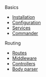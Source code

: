 Basics
  * [Installation](/docs/installation)
  * [Configuration](/docs/config)
  * [Services](/docs/services)
  * [Commander](/docs/commander)

Routing
   * [Routes](/docs/routing)
   * [Middleware](/docs/middleware)
   * [Controllers](/docs/controller)
   * [Body parser](/docs/body-parser)
